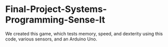 # Final-Project-Systems-Programming-Sense-It
We created this game, which tests memory, speed, and dexterity using this code, various sensors, and an Arduino Uno.
